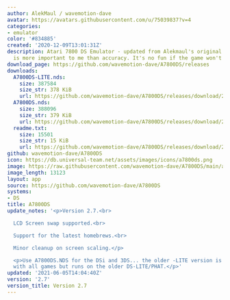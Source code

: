 ```yaml
---
author: AlekMaul / wavemotion-dave
avatar: https://avatars.githubusercontent.com/u/75039837?v=4
categories:
- emulator
color: '#834885'
created: '2020-12-09T13:01:31Z'
description: Atari 7800 DS Emulator - updated from Alekmaul's original. Playability
  is more important to me than accuracy. It's no fun if the game won't run.
download_page: https://github.com/wavemotion-dave/A7800DS/releases
downloads:
  A7800DS-LITE.nds:
    size: 387584
    size_str: 378 KiB
    url: https://github.com/wavemotion-dave/A7800DS/releases/download/2.7/A7800DS-LITE.nds
  A7800DS.nds:
    size: 388096
    size_str: 379 KiB
    url: https://github.com/wavemotion-dave/A7800DS/releases/download/2.7/A7800DS.nds
  readme.txt:
    size: 15501
    size_str: 15 KiB
    url: https://github.com/wavemotion-dave/A7800DS/releases/download/2.7/readme.txt
github: wavemotion-dave/A7800DS
icon: https://db.universal-team.net/assets/images/icons/a7800ds.png
image: https://raw.githubusercontent.com/wavemotion-dave/A7800DS/main/arm9/gfx/bgTop.png
image_length: 13123
layout: app
source: https://github.com/wavemotion-dave/A7800DS
systems:
- DS
title: A7800DS
update_notes: '<p>Version 2.7.<br>

  LCD Screen swap supported.<br>

  Support for the latest homebrews.<br>

  Minor cleanup on screen scaling.</p>

  <p>Use A7800DS.NDS for the DSi and 3DS... the older -LITE version is not fully compatible
  with all games but runs on the older DS-LITE/PHAT.</p>'
updated: '2021-06-05T14:04:40Z'
version: '2.7'
version_title: Version 2.7
---
```

